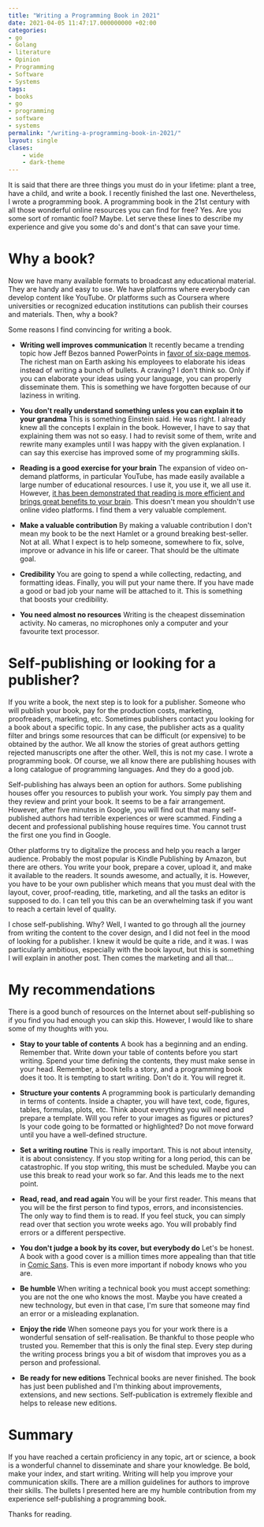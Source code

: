 ```yaml
---
title: "Writing a Programming Book in 2021"
date: 2021-04-05 11:47:17.000000000 +02:00
categories:
- go
- Golang
- literature
- Opinion
- Programming
- Software
- Systems
tags:
- books
- go
- programming
- software
- systems
permalink: "/writing-a-programming-book-in-2021/"
layout: single
clases:
    - wide
    - dark-theme
---
```

It is said that there are three things you must do in your lifetime: plant a tree, have a child, and write a book. I recently finished the last one. Nevertheless, I wrote a programming book. A programming book in the 21st century with all those wonderful online resources you can find for free? Yes. Are you some sort of romantic fool? Maybe. Let serve these lines to describe my experience and give you some do's and dont's that can save your time.

# Why a book?

Now we have many available formats to broadcast any educational material. They are handy and easy to use. We have platforms where everybody can develop content like YouTube. Or platforms such as Coursera where universities or recognized education institutions can publish their courses and materials. Then, why a book?

Some reasons I find convincing for writing a book.

- **Writing well improves communication**
It recently became a trending topic how Jeff Bezos banned PowerPoints in [favor of six-page memos](https://www.inc.com/jessica-stillman/jeff-bezos-writing-scheduling-productivity.html). The richest man on Earth asking his employees to elaborate his ideas instead of writing a bunch of bullets. A craving? I don't think so. Only if you can elaborate your ideas using your language, you can properly disseminate them. This is something we have forgotten because of our laziness in writing.

- **You don't really understand something unless you can explain it to your grandma**
This is something Einstein said. He was right. I already knew all the concepts I explain in the book. However, I have to say that explaining them was not so easy. I had to revisit some of them, write and rewrite many examples until I was happy with the given explanation. I can say this exercise has improved some of my programming skills.

- **Reading is a good exercise for your brain**
The expansion of video on-demand platforms, in particular YouTube, has made easily available a large number of educational resources. I use it, you use it, we all use it. However, [it has been demonstrated that reading is more efficient and brings great benefits to your brain](https://infovoresecrets.com/reading-vs-watching-videos-what-science-says/). This doesn't mean you shouldn't use online video platforms. I find them a very valuable complement.

- **Make a valuable contribution**
By making a valuable contribution I don't mean my book to be the next Hamlet or a ground breaking best-seller. Not at all. What I expect is to help someone, somewhere to fix, solve, improve or advance in his life or career. That should be the ultimate goal.

- **Credibility**
You are going to spend a while collecting, redacting, and formatting ideas. Finally, you will put your name there. If you have made a good or bad job your name will be attached to it. This is something that boosts your credibility.

- **You need almost no resources**
Writing is the cheapest dissemination activity. No cameras, no microphones only a  computer and your favourite text processor.


# Self-publishing or looking for a publisher?

If you write a book, the next step is to look for a publisher. Someone who will publish your book, pay for the production costs, marketing, proofreaders, marketing, etc. Sometimes publishers contact you looking for a book about a specific topic. In any case, the publisher acts as a quality filter and brings some resources that can be difficult (or expensive) to be obtained by the author. We all know the stories of great authors getting rejected manuscripts one after the other. Well, this is not my case. I wrote a programming book. Of course, we all know there are publishing houses with a long catalogue of programming languages. And they do a good job. 

Self-publishing has always been an option for authors. Some publishing houses offer you resources to publish your work. You simply pay them and they review and print your book. It seems to be a fair arrangement. However, after five minutes in Google, you will find out that many self-published authors had terrible experiences or were scammed. Finding a decent and professional publishing house requires time. You cannot trust the first one you find in Google.

Other platforms try to digitalize the process and help you reach a larger audience. Probably the most popular is Kindle Publishing by Amazon, but there are others. You write your book, prepare a cover, upload it, and make it available to the readers. It sounds awesome, and actually, it is. However, you have to be your own publisher which means that you must deal with the layout, cover, proof-reading, title, marketing, and all the tasks an editor is supposed to do. I can tell you this can be an overwhelming task if you want to reach a certain level of quality.

I chose self-publishing. Why? Well, I wanted to go through all the journey from writing the content to the cover design, and I did not feel in the mood of looking for a publisher. I knew it would be quite a ride, and it was. I was particularly ambitious, especially with the book layout, but this is something I will explain in another post. Then comes the marketing and all that...

# My recommendations

There is a good bunch of resources on the Internet about self-publishing so if you find you had enough you can skip this. However, I would like to share some of my thoughts with you.

- **Stay to your table of contents**
A book has a beginning and an ending. Remember that. Write down your table of contents before you start writing. Spend your time defining the contents, they must make sense in your head. Remember, a book tells a story, and a programming book does it too. It is tempting to start writing. Don't do it. You will regret it. 

- **Structure your contents**
A programming book is particularly demanding in terms of contents. Inside a chapter, you will have text, code, figures, tables, formulas, plots, etc. Think about everything you will need and prepare a template. Will you refer to your images as figures or pictures? Is your code going to be formatted or highlighted? Do not move forward until you have a well-defined structure.

- **Set a writing routine**
This is really important. This is not about intensity, it is about consistency. If you stop writing for a long period, this can be catastrophic. If you stop writing, this must be scheduled. Maybe you can use this break to read your work so far. And this leads me to the next point.

- **Read, read, and read again**
You will be your first reader. This means that you will be the first person to find typos, errors, and inconsistencies. The only way to find them is to read. If you feel stuck, you can simply read over that section you wrote weeks ago. You will probably find errors or a different perspective.

- **You don't judge a book by its cover, but everybody do**
Let's be honest. A book with a good cover is a million times more appealing than that title in [Comic Sans](https://es.wikipedia.org/wiki/Comic_Sans). This is even more important if nobody knows who you are.

- **Be humble**
When writing a technical book you must accept something: you are not the one who knows the most. Maybe you have created a new technology, but even in that case, I'm sure that someone may find an error or a misleading explanation.

- **Enjoy the ride**
When someone pays you for your work there is a wonderful sensation of self-realisation. Be thankful to those people who trusted you. Remember that this is only the final step. Every step during the writing process brings you a bit of wisdom that improves you as a person and professional.

- **Be ready for new editions**
Technical books are never finished. The book has just been published and I'm thinking about improvements, extensions, and new sections. Self-publication is extremely flexible and helps to release new editions.

# Summary
If you have reached a certain proficiency in any topic, art or science, a book is a wonderful channel to disseminate and share your knowledge. Be bold, make your index, and start writing. Writing will help you improve your communication skills.  There are a million guidelines for authors to improve their skills. The bullets I presented here are my humble contribution from my experience self-publishing a programming book.

Thanks for reading.
